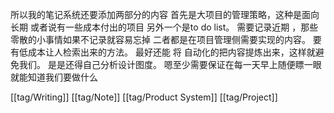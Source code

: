 所以我的笔记系统还要添加两部分的内容 首先是大项目的管理策略，这种是面向长期 或者说有一些成本付出的项目 另外一个是to do list。 需要记录近期 ，那些零散的小事情如果不记录就容易忘掉 二者都是在项目管理侧需要实现的内容。 要有低成本让人检索出来的方法。 最好还能 将 自动化的把内容提炼出来，这样就避免我们。 是是还得自己分析设计图度。 嗯至少需要保证在每一天早上随便瞟一眼就能知道我们要做什么 

[[tag/Writing]] [[tag/Note]] [[tag/Product System]] [[tag/Project]]
